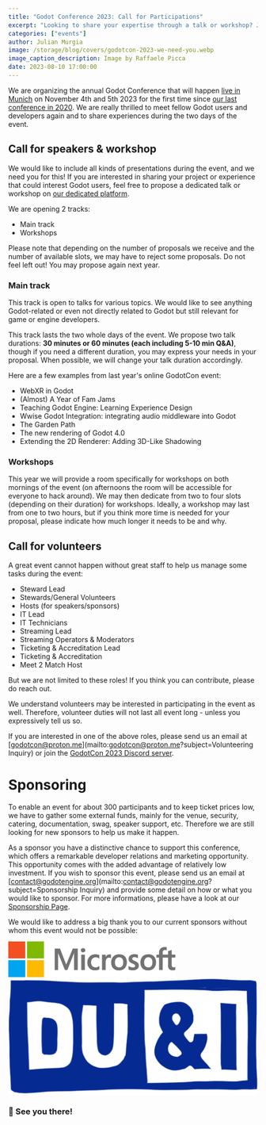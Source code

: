 ```yaml
---
title: "Godot Conference 2023: Call for Participations"
excerpt: "Looking to share your expertise through a talk or workshop? Join us and make this an event to remember!"
categories: ["events"]
author: Julian Murgia
image: /storage/blog/covers/godotcon-2023-we-need-you.webp
image_caption_description: Image by Raffaele Picca
date: 2023-08-10 17:00:00
---
```


We are organizing the annual Godot Conference that will happen [live in Munich](/article/godotcon-2023/) on November 4th and 5th 2023 for the 
first time since [our last conference in 2020](/article/meet-community-fosdem-and-godotcon-2020/). We are really thrilled to meet fellow Godot users and developers again and to share experiences during the two days of the event.

## Call for speakers & workshop

We would like to include all kinds of presentations during the event, and we need you for this! If you are interested in 
sharing your project or experience that could interest Godot users, feel free to propose a dedicated talk or workshop on [our dedicated platform](https://events.godotengine.org/conferences/godotcon2023/program/proposals/new).

We are opening 2 tracks: 

* Main track
* Workshops

Please note that depending on the number of proposals we receive and the number of available slots, we may have to reject some proposals. Do not feel left out! You may propose again next year.

### Main track

This track is open to talks for various topics. We would like to see anything Godot-related or even not directly related to Godot but still relevant for game or engine developers.

This track lasts the two whole days of the event. We propose two talk durations: **30 minutes or 60 minutes (each including 5-10 min Q&A)**, though if you need a different duration, you may express your needs in your proposal. When possible, we will change your talk duration accordingly.

Here are a few examples from last year's online GodotCon event:

* WebXR in Godot
* (Almost) A Year of Fam Jams
* Teaching Godot Engine: Learning Experience Design
* Wwise Godot Integration: integrating audio middleware into Godot
* The Garden Path
* The new rendering of Godot 4.0
* Extending the 2D Renderer: Adding 3D-Like Shadowing


### Workshops

This year we will provide a room specifically for workshops on both mornings of the event (on afternoons the room will be accessible for everyone to hack around). We may then dedicate from two to four slots (depending on their duration) for workshops. Ideally, a workshop may last from one to two hours, but if you think more time is needed for your proposal, please indicate how much longer it needs to be and why.


## Call for volunteers

A great event cannot happen without great staff to help us manage some tasks during the event:

* Steward Lead
* Stewards/General Volunteers
* Hosts (for speakers/sponsors)
* IT Lead
* IT Technicians
* Streaming Lead
* Streaming Operators & Moderators
* Ticketing & Accreditation Lead
* Ticketing & Accreditation
* Meet 2 Match Host

But we are not limited to these roles! If you think you can contribute, please do reach out.
  
We understand volunteers may be interested in participating in the event as well. Therefore, volunteer duties will not last all event long - unless you expressively tell us so.

If you are interested in one of the above roles, please send us an email at [godotcon@proton.me](mailto:godotcon@proton.me?subject=Volunteering Inquiry) or join the [GodotCon 2023 Discord server](https://discord.gg/Qrj28UMQPj).


# Sponsoring 

To enable an event for about 300 participants and to keep ticket prices low, we have to gather some external funds, mainly for the venue, security, catering, documentation, swag, speaker support, etc. Therefore we are still looking for new sponsors to help us make it happen.

As a sponsor you have a distinctive chance to support this conference, which offers a remarkable developer relations and marketing opportunity. This opportunity comes with the added advantage of relatively low investment. If you wish to sponsor this event, please send us an email at [contact@godotengine.org](mailto:contact@godotengine.org?subject=Sponsorship Inquiry) and provide some detail on how or what you would like to sponsor. For more informations, please have a look at our [Sponsorship Page](https://galvanized-slope-59b.notion.site/Public-GodotCon-Sponsorship-Page-acd1185de6594982943682caf4840d67).

We would like to address a big thank you to our current sponsors without whom this event would not be possible:

<section class="sponsors">
	<style>
		.sponsor-card .lightbox {
			pointer-events: none;
		}
		.sponsor-card {
			background-color: #fff;
		}
	</style>
	<div class="grid" style="padding-left: 0px;">
		<a class="sponsor-card" href="https://developer.microsoft.com/en-us/games/" target="_blank" rel="noopener">
			<img src="/storage/blog/godotcon2023/microsoft.png" style="background-color: none;" alt="Microsoft">
		</a>
		<a class="sponsor-card" href="https://www.duandigames.com/" target="_blank" rel="noopener">
			<img src="/storage/blog/godotcon2023/DU&I.png" style="background-color: none;" alt="DU&I">
		</a>
	</div>
</section>

### 👋 See you there!